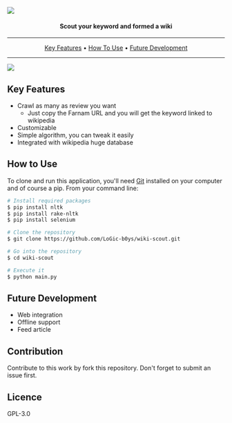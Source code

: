 ![](https://i.ibb.co/G03129y/Artboard-1wiki-scout.png)
#### <p align="center">**Scout your keyword and formed a wiki**</p>
---
<p align="center">
  <a href="#key-features">Key Features</a> •
  <a href="#how-to-use">How To Use</a> •
  <a href="#future-development">Future Development</a>
</p>

---
![](https://i.ibb.co/Vvg61sw/Screenshot-2019-05-26-22-53-01.png)

## Key Features

* Crawl as many as review you want
  - Just copy the Farnam URL and you will get the keyword linked to wikipedia
* Customizable
* Simple algorithm, you can tweak it easily
* Integrated with wikipedia huge database

## How to Use

To clone and run this application, you'll need [Git](https://git-scm.com) installed on your computer and of course a pip. From your command line:

```bash
# Install required packages
$ pip install nltk
$ pip install rake-nltk
$ pip install selenium

# Clone the repository
$ git clone https://github.com/LoGic-b0ys/wiki-scout.git

# Go into the repository
$ cd wiki-scout

# Execute it
$ python main.py
```

## Future Development

* Web integration
* Offline support
* Feed article

## Contribution

Contribute to this work by fork this repository. Don't forget to submit an issue first.

## Licence
GPL-3.0